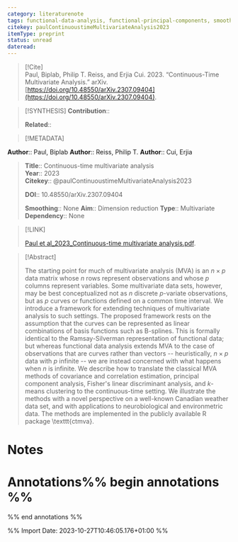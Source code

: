 ```yaml
---
category: literaturenote
tags: functional-data-analysis, functional-principal-components, smoothing-splines
citekey: paulContinuoustimeMultivariateAnalysis2023
itemType: preprint
status: unread  
dateread:  
---
```


> [!Cite]  
> Paul, Biplab, Philip T. Reiss, and Erjia Cui. 2023. “Continuous-Time Multivariate Analysis.” arXiv. [https://doi.org/10.48550/arXiv.2307.09404](https://doi.org/10.48550/arXiv.2307.09404).

> [!SYNTHESIS] 
>**Contribution**::
>
>**Related**:: 
>

> [!METADATA]  
>
**Author**:: Paul, Biplab
**Author**:: Reiss, Philip T.
**Author**:: Cui, Erjia<br>
> **Title**:: Continuous-time multivariate analysis    
> **Year**:: 2023     
> **Citekey**:: @paulContinuoustimeMultivariateAnalysis2023    
>    
>    
>     
>    
>    
>     
>    
>**DOI**:: 10.48550/arXiv.2307.09404    
>
>**Smoothing**:: None
>**Aim**:: Dimension reduction
>**Type**:: Multivariate
>**Dependency**:: None

> [!LINK] 
>
> [Paul et al_2023_Continuous-time multivariate analysis.pdf](file:///Users/steven/Library/CloudStorage/GoogleDrive-steven.golovkine@ul.ie/My%20Drive/bibliography/arXiv/2023/Paul%20et%20al_2023_Continuous-time%20multivariate%20analysis.pdf).

>[!Abstract]
>
>The starting point for much of multivariate analysis (MVA) is an $n\times p$ data matrix whose $n$ rows represent observations and whose $p$ columns represent variables. Some multivariate data sets, however, may be best conceptualized not as $n$ discrete $p$-variate observations, but as $p$ curves or functions defined on a common time interval. We introduce a framework for extending techniques of multivariate analysis to such settings. The proposed framework rests on the assumption that the curves can be represented as linear combinations of basis functions such as B-splines. This is formally identical to the Ramsay-Silverman representation of functional data; but whereas functional data analysis extends MVA to the case of observations that are curves rather than vectors -- heuristically, $n\times p$ data with $p$ infinite -- we are instead concerned with what happens when $n$ is infinite. We describe how to translate the classical MVA methods of covariance and correlation estimation, principal component analysis, Fisher's linear discriminant analysis, and $k$-means clustering to the continuous-time setting. We illustrate the methods with a novel perspective on a well-known Canadian weather data set, and with applications to neurobiological and environmetric data. The methods are implemented in the publicly available R package \texttt{ctmva}.
>>


# Notes<br>
# Annotations%% begin annotations %%  
 
  
%% end annotations %%

%% Import Date: 2023-10-27T10:46:05.176+01:00 %%
